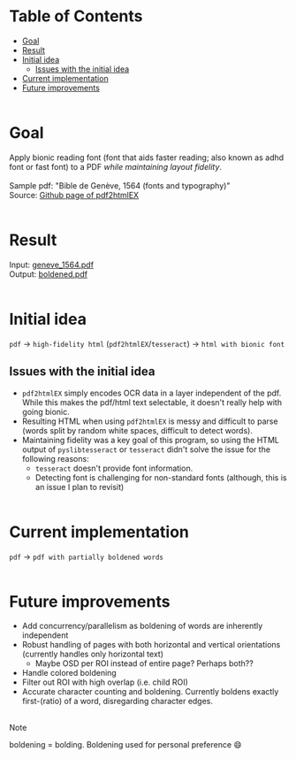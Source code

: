 # Table of Contents
- [Goal](#goal)
- [Result](#result)
- [Initial idea](#initial-idea)
  - [Issues with the initial idea](#issues-with-the-initial-idea)
- [Current implementation](#current-implementation)
- [Future improvements](#future-improvements)
<br><br> 
# Goal
Apply bionic reading font (font that aids faster reading; also known as adhd font or fast font) to a PDF _while maintaining layout fidelity_.
<br><br>
Sample pdf: "Bible de Genève, 1564 (fonts and typography)"
<br>
Source: [Github page of pdf2htmlEX](https://github.com/pdf2htmlEX/pdf2htmlEX?tab=readme-ov-file)
<br><br>
# Result
Input: [geneve_1564.pdf](/sample_pdf/geneve_1564.pdf)
<br>
Output: [boldened.pdf](boldened.pdf)
<br><br>
# Initial idea
`pdf` -> `high-fidelity html` (`pdf2htmlEX`/`tesseract`) -> `html with bionic font`
## Issues with the initial idea
- `pdf2htmlEX` simply encodes OCR data in a layer independent of the pdf.
While this makes the pdf/html text selectable, it doesn't really help with going bionic.
- Resulting HTML when using `pdf2htmlEX` is messy and difficult to parse (words split by random white spaces, difficult to detect words).
- Maintaining fidelity was a key goal of this program, so using the HTML output of `pyslibtesseract` or `tesseract` didn't solve the issue for the following reasons:
  - `tesseract` doesn't provide font information.
  - Detecting font is challenging for non-standard fonts (although, this is an issue I plan to revisit)
<br><br>
# Current implementation
`pdf` -> `pdf with partially boldened words`
<br><br>
# Future improvements
- Add concurrency/parallelism as boldening of words are inherently independent
- Robust handling of pages with both horizontal and vertical orientations (currently handles only horizontal text)
  - Maybe OSD per ROI instead of entire page? Perhaps both??
- Handle colored boldening
- Filter out ROI with high overlap (i.e. child ROI)
- Accurate character counting and boldening. Currently boldens exactly first-(ratio) of a word, disregarding character edges.
<br><br>
> [!Note]
> boldening = bolding. Boldening used for personal preference 😄
  


